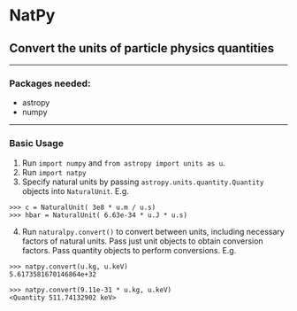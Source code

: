 # NatPy
## Convert the units of particle physics quantities
---
### Packages needed:
- astropy
- numpy
---
### Basic Usage

1. Run `import numpy` and `from astropy import units as u`.
2. Run `import natpy`
3. Specify natural units by passing `astropy.units.quantity.Quantity` objects into `NaturalUnit`. E.g. 
```
>>> c = NaturalUnit( 3e8 * u.m / u.s)
>>> hbar = NaturalUnit( 6.63e-34 * u.J * u.s)
```
4. Run `naturalpy.convert()` to convert between units, including necessary factors of natural units. Pass just unit objects to obtain conversion factors. Pass quantity objects to perform conversions. E.g.
```
>>> natpy.convert(u.kg, u.keV)
5.6173581670146864e+32

>>> natpy.convert(9.11e-31 * u.kg, u.keV)
<Quantity 511.74132902 keV>
```
